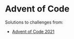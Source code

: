 # Advent of Code

Solutions to challenges from:

- [Advent of Code 2021](https://adventofcode.com/2021/)